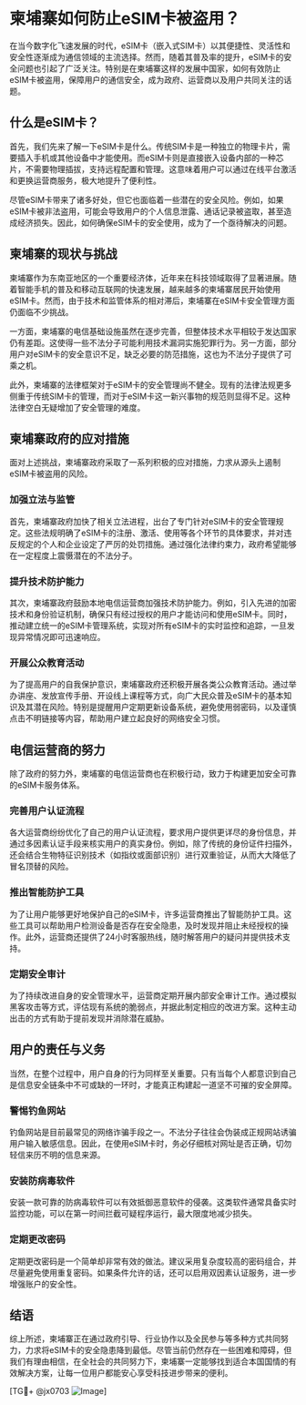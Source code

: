 # 柬埔寨如何防止eSIM卡被盗用？

在当今数字化飞速发展的时代，eSIM卡（嵌入式SIM卡）以其便捷性、灵活性和安全性逐渐成为通信领域的主流选择。然而，随着其普及率的提升，eSIM卡的安全问题也引起了广泛关注。特别是在柬埔寨这样的发展中国家，如何有效防止eSIM卡被盗用，保障用户的通信安全，成为政府、运营商以及用户共同关注的话题。

## 什么是eSIM卡？

首先，我们先来了解一下eSIM卡是什么。传统SIM卡是一种独立的物理卡片，需要插入手机或其他设备中才能使用。而eSIM卡则是直接嵌入设备内部的一种芯片，不需要物理插拔，支持远程配置和管理。这意味着用户可以通过在线平台激活和更换运营商服务，极大地提升了便利性。

尽管eSIM卡带来了诸多好处，但它也面临着一些潜在的安全风险。例如，如果eSIM卡被非法盗用，可能会导致用户的个人信息泄露、通话记录被盗取，甚至造成经济损失。因此，如何确保eSIM卡的安全使用，成为了一个亟待解决的问题。

## 柬埔寨的现状与挑战

柬埔寨作为东南亚地区的一个重要经济体，近年来在科技领域取得了显著进展。随着智能手机的普及和移动互联网的快速发展，越来越多的柬埔寨居民开始使用eSIM卡。然而，由于技术和监管体系的相对滞后，柬埔寨在eSIM卡安全管理方面仍面临不少挑战。

一方面，柬埔寨的电信基础设施虽然在逐步完善，但整体技术水平相较于发达国家仍有差距。这使得一些不法分子可能利用技术漏洞实施犯罪行为。另一方面，部分用户对eSIM卡的安全意识不足，缺乏必要的防范措施，这也为不法分子提供了可乘之机。

此外，柬埔寨的法律框架对于eSIM卡的安全管理尚不健全。现有的法律法规更多侧重于传统SIM卡的管理，而对于eSIM卡这一新兴事物的规范则显得不足。这种法律空白无疑增加了安全管理的难度。

## 柬埔寨政府的应对措施

面对上述挑战，柬埔寨政府采取了一系列积极的应对措施，力求从源头上遏制eSIM卡被盗用的风险。

### 加强立法与监管

首先，柬埔寨政府加快了相关立法进程，出台了专门针对eSIM卡的安全管理规定。这些法规明确了eSIM卡的注册、激活、使用等各个环节的具体要求，并对违反规定的个人和企业设定了严厉的处罚措施。通过强化法律约束力，政府希望能够在一定程度上震慑潜在的不法分子。

### 提升技术防护能力

其次，柬埔寨政府鼓励本地电信运营商加强技术防护能力。例如，引入先进的加密技术和身份验证机制，确保只有经过授权的用户才能访问和使用eSIM卡。同时，推动建立统一的eSIM卡管理系统，实现对所有eSIM卡的实时监控和追踪，一旦发现异常情况即可迅速响应。

### 开展公众教育活动

为了提高用户的自我保护意识，柬埔寨政府还积极开展各类公众教育活动。通过举办讲座、发放宣传手册、开设线上课程等方式，向广大民众普及eSIM卡的基本知识及其潜在风险。特别是提醒用户定期更新设备系统，避免使用弱密码，以及谨慎点击不明链接等内容，帮助用户建立起良好的网络安全习惯。

## 电信运营商的努力

除了政府的努力外，柬埔寨的电信运营商也在积极行动，致力于构建更加安全可靠的eSIM卡服务体系。

### 完善用户认证流程

各大运营商纷纷优化了自己的用户认证流程，要求用户提供更详尽的身份信息，并通过多因素认证手段来核实用户的真实身份。例如，除了传统的身份证件扫描外，还会结合生物特征识别技术（如指纹或面部识别）进行双重验证，从而大大降低了冒名顶替的风险。

### 推出智能防护工具

为了让用户能够更好地保护自己的eSIM卡，许多运营商推出了智能防护工具。这些工具可以帮助用户检测设备是否存在安全隐患，及时发现并阻止未经授权的操作。此外，运营商还提供了24小时客服热线，随时解答用户的疑问并提供技术支持。

### 定期安全审计

为了持续改进自身的安全管理水平，运营商定期开展内部安全审计工作。通过模拟黑客攻击等方式，评估现有系统的脆弱点，并据此制定相应的改进方案。这种主动出击的方式有助于提前发现并消除潜在威胁。

## 用户的责任与义务

当然，在整个过程中，用户自身的行为同样至关重要。只有当每个人都意识到自己是信息安全链条中不可或缺的一环时，才能真正构建起一道坚不可摧的安全屏障。

### 警惕钓鱼网站

钓鱼网站是目前最常见的网络诈骗手段之一。不法分子往往会伪装成正规网站诱骗用户输入敏感信息。因此，在使用eSIM卡时，务必仔细核对网址是否正确，切勿轻信来历不明的信息来源。

### 安装防病毒软件

安装一款可靠的防病毒软件可以有效抵御恶意软件的侵袭。这类软件通常具备实时监控功能，可以在第一时间拦截可疑程序运行，最大限度地减少损失。

### 定期更改密码

定期更改密码是一个简单却非常有效的做法。建议采用复杂度较高的密码组合，并尽量避免使用重复密码。如果条件允许的话，还可以启用双因素认证服务，进一步增强账户的安全性。

## 结语

综上所述，柬埔寨正在通过政府引导、行业协作以及全民参与等多种方式共同努力，力求将eSIM卡的安全隐患降到最低。尽管当前仍然存在一些困难和障碍，但我们有理由相信，在全社会的共同努力下，柬埔寨一定能够找到适合本国国情的有效解决方案，让每一位用户都能安心享受科技进步带来的便利。

[TG💪+ @jx0703 ![Image](https://github.com/user-attachments/assets/dbca1d08-cadb-493c-b0ec-ad6f7a83f270)]